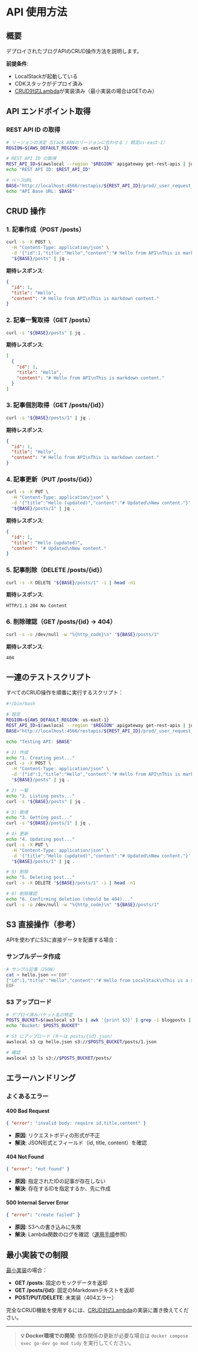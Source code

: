 # API 使用方法

## 概要

デプロイされたブログAPIのCRUD操作方法を説明します。

**前提条件**:

- LocalStackが起動している
- CDKスタックがデプロイ済み
- [CRUD対応Lambda](../reference/crud-lambda.md)が実装済み（最小実装の場合はGETのみ）

## API エンドポイント取得

### REST API ID の取得

```bash
# リージョンの決定（Stack ARNのリージョンに合わせる / 既定us-east-1）
REGION=${AWS_DEFAULT_REGION:-us-east-1}

# REST API ID の取得
REST_API_ID=$(awslocal --region "$REGION" apigateway get-rest-apis | jq -r '.items[0].id')
echo "REST API ID: $REST_API_ID"

# ベースURL
BASE="http://localhost:4566/restapis/${REST_API_ID}/prod/_user_request_"
echo "API Base URL: $BASE"
```

## CRUD 操作

### 1. 記事作成（POST /posts）

```bash
curl -s -X POST \
  -H "Content-Type: application/json" \
  -d '{"id":1,"title":"Hello","content":"# Hello from API\nThis is markdown content."}' \
  "${BASE}/posts" | jq .
```

**期待レスポンス**:

```json
{
  "id": 1,
  "title": "Hello",
  "content": "# Hello from API\nThis is markdown content."
}
```

### 2. 記事一覧取得（GET /posts）

```bash
curl -s "${BASE}/posts" | jq .
```

**期待レスポンス**:

```json
[
  {
    "id": 1,
    "title": "Hello",
    "content": "# Hello from API\nThis is markdown content."
  }
]
```

### 3. 記事個別取得（GET /posts/{id}）

```bash
curl -s "${BASE}/posts/1" | jq .
```

**期待レスポンス**:

```json
{
  "id": 1,
  "title": "Hello",
  "content": "# Hello from API\nThis is markdown content."
}
```

### 4. 記事更新（PUT /posts/{id}）

```bash
curl -s -X PUT \
  -H "Content-Type: application/json" \
  -d '{"title":"Hello (updated)","content":"# Updated\nNew content."}' \
  "${BASE}/posts/1" | jq .
```

**期待レスポンス**:

```json
{
  "id": 1,
  "title": "Hello (updated)",
  "content": "# Updated\nNew content."
}
```

### 5. 記事削除（DELETE /posts/{id}）

```bash
curl -s -X DELETE "${BASE}/posts/1" -i | head -n1
```

**期待レスポンス**:

```
HTTP/1.1 204 No Content
```

### 6. 削除確認（GET /posts/{id} → 404）

```bash
curl -s -o /dev/null -w "%{http_code}\n" "${BASE}/posts/1"
```

**期待レスポンス**:

```
404
```

## 一連のテストスクリプト

すべてのCRUD操作を順番に実行するスクリプト：

```bash
#!/bin/bash

# 設定
REGION=${AWS_DEFAULT_REGION:-us-east-1}
REST_API_ID=$(awslocal --region "$REGION" apigateway get-rest-apis | jq -r '.items[0].id')
BASE="http://localhost:4566/restapis/${REST_API_ID}/prod/_user_request_"

echo "Testing API: $BASE"

# 1) 作成
echo "1. Creating post..."
curl -s -X POST \
  -H "Content-Type: application/json" \
  -d '{"id":1,"title":"Hello","content":"# Hello from API\nThis is markdown content."}' \
  "${BASE}/posts" | jq .

# 2) 一覧
echo "2. Listing posts..."
curl -s "${BASE}/posts" | jq .

# 3) 取得
echo "3. Getting post..."
curl -s "${BASE}/posts/1" | jq .

# 4) 更新
echo "4. Updating post..."
curl -s -X PUT \
  -H "Content-Type: application/json" \
  -d '{"title":"Hello (updated)","content":"# Updated\nNew content."}' \
  "${BASE}/posts/1" | jq .

# 5) 削除
echo "5. Deleting post..."
curl -s -X DELETE "${BASE}/posts/1" -i | head -n1

# 6) 削除確認
echo "6. Confirming deletion (should be 404)..."
curl -s -o /dev/null -w "%{http_code}\n" "${BASE}/posts/1"
```

## S3 直接操作（参考）

APIを使わずにS3に直接データを配置する場合：

### サンプルデータ作成

```bash
# サンプル記事（JSON）
cat > hello.json <<'EOF'
{"id":1,"title":"Hello","content":"# Hello from LocalStack\nThis is a sample."}
EOF
```

### S3 アップロード

```bash
# デプロイ済みバケット名の特定
POSTS_BUCKET=$(awslocal s3 ls | awk '{print $3}' | grep -i blogposts | head -n1)
echo "Bucket: $POSTS_BUCKET"

# S3 にアップロード（キーは posts/{id}.json）
awslocal s3 cp hello.json s3://$POSTS_BUCKET/posts/1.json

# 確認
awslocal s3 ls s3://$POSTS_BUCKET/posts/
```

## エラーハンドリング

### よくあるエラー

#### 400 Bad Request

```json
{ "error": "invalid body: require id,title,content" }
```

- **原因**: リクエストボディの形式が不正
- **解決**: JSON形式とフィールド（id, title, content）を確認

#### 404 Not Found

```json
{ "error": "not found" }
```

- **原因**: 指定されたIDの記事が存在しない
- **解決**: 存在するIDを指定するか、先に作成

#### 500 Internal Server Error

```json
{ "error": "create failed" }
```

- **原因**: S3への書き込みに失敗
- **解決**: Lambda関数のログを確認（[運用手順](./operations.md#ログ確認)参照）

## 最小実装での制限

[最小実装](../getting-started/04-lambda-development.md)の場合：

- **GET /posts**: 固定のモックデータを返却
- **GET /posts/{id}**: 固定のMarkdownテキストを返却
- **POST/PUT/DELETE**: 未実装（404エラー）

完全なCRUD機能を使用するには、[CRUD対応Lambda](../reference/crud-lambda.md)の実装に置き換えてください。

---

> **💡 Docker環境での開発**: 依存関係の更新が必要な場合は `docker compose exec go-dev go mod tidy` を実行してください。

